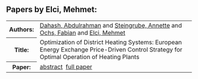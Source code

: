 <h2>Papers by Elci, Mehmet:</h2>
<!-- Begin papers -->
<table>
<tr><th>Authors:</th><td>
<a href="../authors/author_045.html">Dahash, Abdulrahman</a> and 
<a href="../authors/author_230.html">Steingrube, Annette</a> and 
<a href="../authors/author_180.html">Ochs, Fabian</a> and 
<a href="../authors/author_057.html">Elci, Mehmet</a>
</td></tr>
<tr><th>Title:  </th><td>Optimization of District Heating Systems: European Energy Exchange Price-Driven Control Strategy for Optimal Operation of Heating Plants</td></tr>
<tr><th>Paper:  </th><td><a href="../abstracts/Modelica2019abstract2B2.pdf">abstract</a>&nbsp;&nbsp;<a href="../papers/Modelica2019paper2B2.pdf">full paper</a></td></tr>
</table>
<br>
<!-- End papers -->
